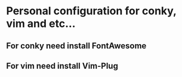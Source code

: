 # Personal configuration for conky, vim and etc...
## For conky need install FontAwesome
## For vim need install Vim-Plug
